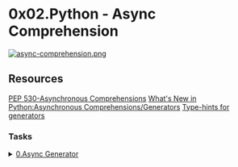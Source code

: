 # 0x02.Python - Async Comprehension

[![async-comprehension.png](https://i.postimg.cc/VkgQzyCH/async-comprehension.png)](https://postimg.cc/xXXFP4gK)

## Resources
[PEP 530-Asynchronous Comprehensions](https://intranet.alxswe.com/rltoken/hlwtED-iLsdORSgly8DsyQ)
[What's New in Python:Asynchronous Comprehensions/Generators](https://intranet.alxswe.com/rltoken/0OkbObYzCKtO7ZUAxfKvkw)
[Type-hints for generators](https://intranet.alxswe.com/rltoken/l4Fnno568VbVIn9GvrFVtQ)


### Tasks

<details>
<summary><a href="./0-async_generator.py">0.Async Generator</a></summary>
<a href='https://postimg.cc/sQ3pXMNT' target='_blank'><img src='https://i.postimg.cc/sQ3pXMNT/Screenshot-from-2023-08-09-10-58-15.png' border='0' alt='Screenshot-from-2023-08-09-10-58-15'/></a>
</details>



